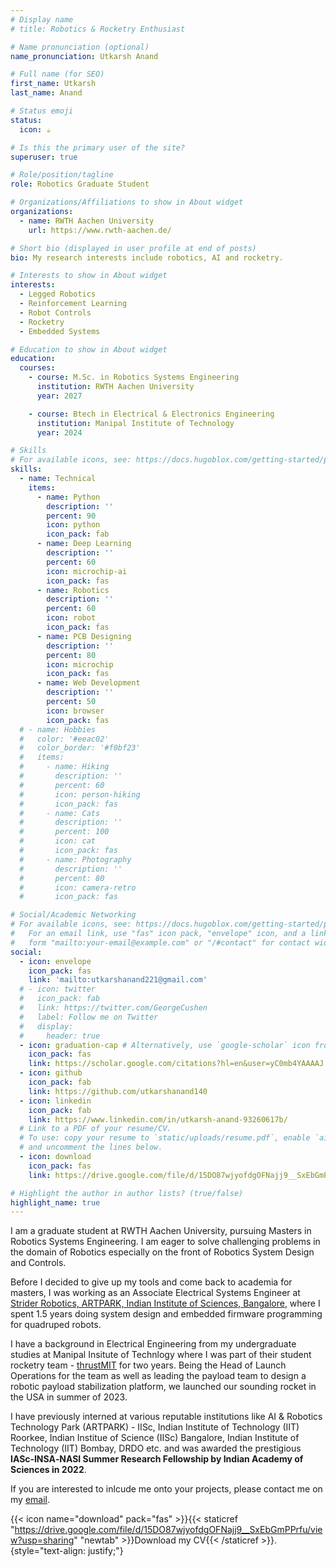 ```yaml
---
# Display name
# title: Robotics & Rocketry Enthusiast

# Name pronunciation (optional)
name_pronunciation: Utkarsh Anand

# Full name (for SEO)
first_name: Utkarsh
last_name: Anand

# Status emoji
status:
  icon: ☕️

# Is this the primary user of the site?
superuser: true

# Role/position/tagline
role: Robotics Graduate Student

# Organizations/Affiliations to show in About widget
organizations:
  - name: RWTH Aachen University
    url: https://www.rwth-aachen.de/

# Short bio (displayed in user profile at end of posts)
bio: My research interests include robotics, AI and rocketry.

# Interests to show in About widget
interests:
  - Legged Robotics
  - Reinforcement Learning
  - Robot Controls
  - Rocketry
  - Embedded Systems

# Education to show in About widget
education:
  courses:
    - course: M.Sc. in Robotics Systems Engineering
      institution: RWTH Aachen University 
      year: 2027

    - course: Btech in Electrical & Electronics Engineering
      institution: Manipal Institute of Technology
      year: 2024

# Skills
# For available icons, see: https://docs.hugoblox.com/getting-started/page-builder/#icons
skills:
  - name: Technical
    items:
      - name: Python
        description: ''
        percent: 90
        icon: python
        icon_pack: fab
      - name: Deep Learning
        description: ''
        percent: 60
        icon: microchip-ai
        icon_pack: fas
      - name: Robotics
        description: ''
        percent: 60
        icon: robot
        icon_pack: fas
      - name: PCB Designing
        description: ''
        percent: 80
        icon: microchip
        icon_pack: fas
      - name: Web Development
        description: ''
        percent: 50
        icon: browser
        icon_pack: fas
  # - name: Hobbies
  #   color: '#eeac02'
  #   color_border: '#f0bf23'
  #   items:
  #     - name: Hiking
  #       description: ''
  #       percent: 60
  #       icon: person-hiking
  #       icon_pack: fas
  #     - name: Cats
  #       description: ''
  #       percent: 100
  #       icon: cat
  #       icon_pack: fas
  #     - name: Photography
  #       description: ''
  #       percent: 80
  #       icon: camera-retro
  #       icon_pack: fas

# Social/Academic Networking
# For available icons, see: https://docs.hugoblox.com/getting-started/page-builder/#icons
#   For an email link, use "fas" icon pack, "envelope" icon, and a link in the
#   form "mailto:your-email@example.com" or "/#contact" for contact widget.
social:
  - icon: envelope
    icon_pack: fas
    link: 'mailto:utkarshanand221@gmail.com'
  # - icon: twitter
  #   icon_pack: fab
  #   link: https://twitter.com/GeorgeCushen
  #   label: Follow me on Twitter
  #   display:
  #     header: true
  - icon: graduation-cap # Alternatively, use `google-scholar` icon from `ai` icon pack
    icon_pack: fas
    link: https://scholar.google.com/citations?hl=en&user=yC0mb4YAAAAJ
  - icon: github
    icon_pack: fab
    link: https://github.com/utkarshanand140
  - icon: linkedin
    icon_pack: fab
    link: https://www.linkedin.com/in/utkarsh-anand-93260617b/
  # Link to a PDF of your resume/CV.
  # To use: copy your resume to `static/uploads/resume.pdf`, enable `ai` icons in `params.yaml`,
  # and uncomment the lines below.
  - icon: download
    icon_pack: fas
    link: https://drive.google.com/file/d/15DO87wjyofdgOFNajj9__SxEbGmPPrfu/view?usp=sharing

# Highlight the author in author lists? (true/false)
highlight_name: true
---
```


I am a graduate student at RWTH Aachen University, pursuing Masters in Robotics Systems Engineering. I am eager to solve challenging problems in the domain of Robotics especially on the front of Robotics System Design and Controls. 

Before I decided to give up my tools and come back to academia for masters, I was working as an Associate Electrical Systems Engineer at [Strider Robotics, ARTPARK, Indian Institute of Sciences, Bangalore](https://www.strider-robotics.in/), where I spent 1.5 years doing system design and embedded firmware programming for quadruped robots. 

I have a background in Electrical Engineering from my undergraduate studies at Manipal Insitute of Technlogy where I was part of their student rocketry team - [thrustMIT](https://www.thrustmit.in/) for two years. Being the  Head of Launch Operations for the team as well as leading the payload team to design a robotic payload stabilization platform, we launched our sounding rocket in the USA in summer of 2023. 

I have previously interned at various reputable institutions like AI & Robotics Technology Park (ARTPARK) - IISc, Indian Institute of Technology (IIT) Roorkee, Indian Institue of Science (IISc) Bangalore, Indian Institute of Technology (IIT) Bombay, DRDO etc. and was awarded the prestigious **IASc‐INSA‐NASI Summer Research Fellowship by Indian Academy of Sciences in 2022**.

If you are interested to inlcude me onto your projects, please contact me on my [email](mailto:utkarshanand221@gmail.com).

{{< icon name="download" pack="fas" >}}{{< staticref "https://drive.google.com/file/d/15DO87wjyofdgOFNajj9__SxEbGmPPrfu/view?usp=sharing" "newtab" >}}Download my CV{{< /staticref >}}.
{style="text-align: justify;"}
